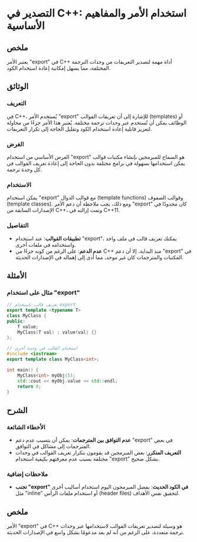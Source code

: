 <!--
Meta Description: # التصدير في C++: استخدام الأمر والمفاهيم الأساسية ## ملخص يعتبر الأمر "export" في C++ أداة مهمة لتصدير التعريفات من وحدات الترجمة المختلفة، مما يسهل ...
Meta Keywords: export, استخدام, الأمر, إلى, القوالب
-->

# التصدير في C++: استخدام الأمر والمفاهيم الأساسية

## ملخص
يعتبر الأمر "export" في C++ أداة مهمة لتصدير التعريفات من وحدات الترجمة المختلفة، مما يسهل إمكانية إعادة استخدام الكود.

## الوثائق
### التعريف
في C++، يُستخدم الأمر "export" للإشارة إلى أن تعريفات القوالب (templates) أو الوظائف يمكن أن تُستخدم عبر وحدات ترجمة مختلفة. يُعتبر هذا الأمر جزءًا من محاولة لتعزيز قابلية إعادة استخدام الكود وتقليل الحاجة إلى تكرار التعريفات.

### الغرض
الغرض الأساسي من استخدام "export" هو السماح للمبرمجين بإنشاء مكتبات قوالب يمكن استخدامها بسهولة في برامج مختلفة بدون الحاجة إلى إعادة تعريف القوالب في كل وحدة ترجمة.

### الاستخدام
يمكن استخدام "export" مع قوالب الدوال (template functions) وقوالب الصفوف (template classes). ومع ذلك، يجب ملاحظة أن دعم الأمر "export" كان محدودًا في الإصدارات السابقة من C++، وتمت إزالته في C++11.

### التفاصيل
- **تطبيقات القوالب**: عند استخدام "export"، يمكنك تعريف قالب في ملف واحد واستخدامه في ملفات أخرى.
- **عدم الدعم**: على الرغم من كونه جزءًا من C++ منذ البداية، إلا أن دعم "export" في المكتبات والمترجمات كان غير موحد، مما أدى إلى إهماله في الإصدارات الحديثة.

## الأمثلة
### مثال على استخدام "export"
```cpp
// تعريف قالب باستخدام export
export template <typename T>
class MyClass {
public:
    T value;
    MyClass(T val) : value(val) {}
};

// استخدام القالب في وحدة أخرى
#include <iostream>
export template class MyClass<int>;

int main() {
    MyClass<int> myObj(5);
    std::cout << myObj.value << std::endl;
    return 0;
}
```

## الشرح
### الأخطاء الشائعة
- **عدم التوافق بين المترجمات**: يمكن أن يتسبب عدم دعم "export" في بعض المترجمات إلى مشاكل في التوافق.
- **التعريف المتكرر**: بعض المبرمجين قد يقومون بتكرار تعريف القوالب في وحدات مختلفة بسبب عدم معرفتهم بكيفية استخدام "export" بشكل صحيح.

### ملاحظات إضافية
- **تجنب "export" في الكود الحديث**: يفضل المبرمجون اليوم استخدام أساليب أخرى مثل "inline" أو استخدام ملفات الرأس (header files) لتحقيق نفس الأهداف.

## ملخص
الأمر "export" في C++ هو وسيلة لتصدير تعريفات القوالب لاستخدامها عبر وحدات ترجمة متعددة، على الرغم من أنه لم يعد مدعومًا بشكل واسع في الإصدارات الحديثة.